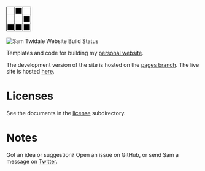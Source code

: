 [![Sam Twidale Website Logo](https://github.com/Tw1ddle/personal-website/blob/master/bin/assets/images/logo.png?raw=true "Sam Twidale Website Logo")](https://www.samcodes.co.uk/)

![Sam Twidale Website Build Status](https://github.com/Tw1ddle/personal-website/actions/workflows/main.yml/badge.svg)

Templates and code for building my [personal website](https://www.samcodes.co.uk/).

The development version of the site is hosted on the [pages branch](https://tw1ddle.github.io/personal-website/). The live site is hosted [here](https://www.samcodes.co.uk/).

# Licenses

See the documents in the [license](https://github.com/Tw1ddle/personal-website/blob/master/license) subdirectory.

# Notes

Got an idea or suggestion? Open an issue on GitHub, or send Sam a message on [Twitter](https://twitter.com/Sam_Twidale).